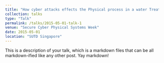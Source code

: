 ```yaml
---
title: "How cyber attacks effects the Physical process in a water Treatment system"
collection: talks
type: "Talk"
permalink: /talks/2015-05-01-talk-1
venue: "Secure Cyber Physical Systems Week"
date: 2015-05-01
location: "SUTD Singapore"
---
```


This is a description of your talk, which is a markdown files that can be all markdown-ified like any other post. Yay markdown!
